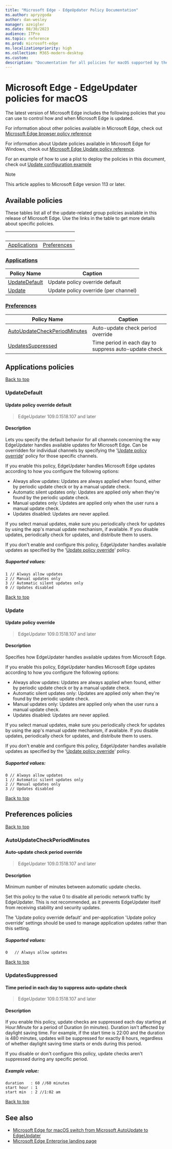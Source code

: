 ```yaml
---
title: "Microsoft Edge - EdgeUpdater Policy Documentation"
ms.author: apryzgoda
author: dan-wesley
manager: azeigler
ms.date: 08/30/2023
audience: ITPro
ms.topic: reference
ms.prod: microsoft-edge
ms.localizationpriority: high
ms.collection: M365-modern-desktop
ms.custom: 
description: "Documentation for all policies for macOS supported by the EdgeUpdater"
---
```


# Microsoft Edge - EdgeUpdater policies for macOS

The latest version of Microsoft Edge includes the following policies that you can use to control how and when Microsoft Edge is updated.

For information about other policies available in Microsoft Edge, check out [Microsoft Edge browser policy reference](microsoft-edge-policies.md)

For information about Update policies available in Microsoft Edge for Windows, check out [Microsoft Edge Update policy reference](/deployedge/microsoft-edge-update-policies).

For an example of how to use a plist to deploy the policies in this document, check out [Update configuration example](/deployedge/edge-learnmore-edgeupdater-for-macos#update-configuration-example)

> [!NOTE]
> This article applies to Microsoft Edge version 113 or later.

## Available policies

These tables list all of the update-related group policies available in this release of Microsoft Edge. Use the links in the table to get more details about specific policies.

|&nbsp;|&nbsp;|
|-|-|
|[Applications](#applications)|[Preferences](#preferences)|

### [Applications](#applications-policies)
|Policy Name|Caption|
|-|-|
|[UpdateDefault](#updatedefault)|Update policy override default|
|[Update](#update)|Update policy override (per channel)|

### [Preferences](#preferences-policies)
|Policy Name|Caption|
|-|-|
|[AutoUpdateCheckPeriodMinutes](#autoupdatecheckperiodminutes)|Auto-update check period override|
|[UpdatesSuppressed](#updatessuppressed)|Time period in each day to suppress auto-update check|
<!-- ==================================================== -->
## Applications policies

[Back to top](#microsoft-edge---edgeupdater-policies-for-macos)

### UpdateDefault

#### Update policy override default

>EdgeUpdater 109.0.1518.107 and later

#### Description

Lets you specify the default behavior for all channels concerning the way EdgeUpdater handles available updates for Microsoft Edge. Can be overridden for individual channels by specifying the '[Update policy override](#update)' policy for those specific channels.

If you enable this policy, EdgeUpdater handles Microsoft Edge updates according to how you configure the following options:

* Always allow updates: Updates are always applied when found, either by periodic update check or by a manual update check.
* Automatic silent updates only: Updates are applied only when they're found by the periodic update check.
*  Manual updates only: Updates are applied only when the user runs a manual update check.
*  Updates disabled: Updates are never applied.

If you select manual updates, make sure you periodically check for updates by using the app's manual update mechanism, if available. If you disable updates, periodically check for updates, and distribute them to users.

If you don't enable and configure this policy, EdgeUpdater handles available updates as specified by the '[Update policy override](#update)' policy.

##### Supported values:

```
1 // Always allow updates
2 // Manual updates only
3 // Automatic silent updates only
0 // Updates disabled
```

[Back to top](#microsoft-edge---edgeupdater-policies-for-macos)
<!-- ====================TEMP END ======================== -->

### Update

#### Update policy override

>EdgeUpdater 109.0.1518.107 and later

#### Description

Specifies how EdgeUpdater handles available updates from Microsoft Edge.

If you enable this policy, EdgeUpdater handles Microsoft Edge updates according to how you configure the following options:

* Always allow updates: Updates are always applied when found, either by periodic update check or by a manual update check.
* Automatic silent updates only: Updates are applied only when they're found by the periodic update check.
* Manual updates only: Updates are applied only when the user runs a manual update check.
* Updates disabled: Updates are never applied.

If you select manual updates, make sure you periodically check for updates by using the app's manual update mechanism, if available. If you disable updates, periodically check for updates, and distribute them to users.

If you don't enable and configure this policy, EdgeUpdater handles available updates as specified by the '[Update policy override](#update)' policy.

##### Supported values:

```
0 // Always allow updates
1 // Automatic silent updates only
2 // Manual updates only
3 // Updates disabled
```

[Back to top](#microsoft-edge---edgeupdater-policies-for-macos)
<!-- ==================================================== -->
## Preferences policies

[Back to top](#microsoft-edge---edgeupdater-policies-for-macos)

### AutoUpdateCheckPeriodMinutes

#### Auto-update check period override

>EdgeUpdater 109.0.1518.107 and later

#### Description

Minimum number of minutes between automatic update checks.

Set this policy to the value 0 to disable all periodic network traffic by EdgeUpdater. This is not recommended, as it prevents EdgeUpdater itself from receiving stability and security updates.

The 'Update policy override default' and per-application 'Update policy override' settings should be used to manage application updates rather than this setting.

##### Supported values:

```
0   // Always allow updates
```

[Back to top](#microsoft-edge---edgeupdater-policies-for-macos)

### UpdatesSuppressed

#### Time period in each day to suppress auto-update check

>EdgeUpdater 109.0.1518.107 and later

#### Description

If you enable this policy, update checks are suppressed each day starting at Hour:Minute for a period of Duration (in minutes). Duration isn't affected by daylight saving time. For example, if the start time is 22:00 and the duration is 480 minutes, updates will be suppressed for exactly 8 hours, regardless of whether daylight saving time starts or ends during this period.

If you disable or don't configure this policy, update checks aren't suppressed during any specific period.

##### Example value:

```
duration   : 60 //60 minutes
start hour : 1
start min  : 2 //1:02 am
```

[Back to top](#microsoft-edge---edgeupdater-policies-for-macos)

<!-- ==================================================== -->
## See also

* [Microsoft Edge for macOS switch from Microsoft AutoUpdate to EdgeUpdater](/deployedge/edge-learnmore-edgeupdater-for-macos)
* [Microsoft Edge Enterprise landing page](https://aka.ms/EdgeEnterprise)
